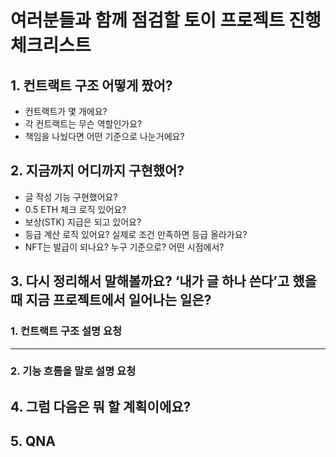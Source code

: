 # 여러분들과 함께 점검할 토이 프로젝트 진행 체크리스트

## 1. **컨트랙트 구조 어떻게 짰어?**

- 컨트랙트가 몇 개에요?
- 각 컨트랙트는 무슨 역할인가요?
- 책임을 나눴다면 어떤 기준으로 나눈거에요?

## 2. **지금까지 어디까지 구현했어?**

- 글 작성 기능 구현했어요?
- 0.5 ETH 체크 로직 있어요?
- 보상(STK) 지급은 되고 있어요?
- 등급 계산 로직 있어요? 실제로 조건 만족하면 등급 올라가요?
- NFT는 발급이 되나요? 누구 기준으로? 어떤 시점에서?

## 3. **다시 정리해서 말해볼까요? ‘내가 글 하나 쓴다’고 했을 때 지금 프로젝트에서 일어나는 일은?**

### 1. 컨트랙트 구조 설명 요청

---

### 2. 기능 흐름을 말로 설명 요청

## 4. 그럼 다음은 뭐 할 계획이에요?

## 5. QNA
